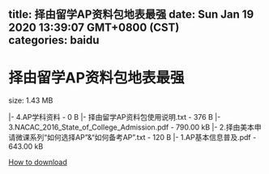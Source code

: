 
title: 择由留学AP资料包地表最强
date: Sun Jan 19 2020 13:39:07 GMT+0800 (CST)    
categories: baidu
---

# 择由留学AP资料包地表最强
size: 1.43 MB
 
 
|- 4.AP学科资料 - 0 B
|- 择由留学AP资料包使用说明.txt - 376 B
|- 3.NACAC_2016_State_of_College_Admission.pdf - 790.00 kB
|- 2.择由美本申请微课系列“如何选择AP”&“如何备考AP”.txt - 120 B
|- 1.AP基本信息普及.pdf - 643.00 kB

[How to download](https://bpcam.bemobtrk.com/go/2ceec3aa-1ca2-46d6-b9ff-aaa5c184517c?jno=4801)